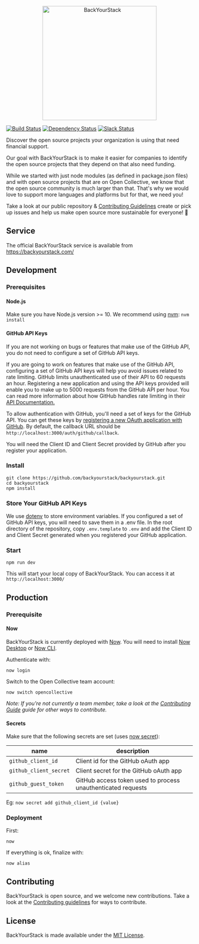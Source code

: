 <p align="center">
  <a href="https://backyourstack.com/"><img width="308" height="308" src="src/static/img/logo-og-1.png" alt="BackYourStack"></a>
</p>

[![Build Status](https://travis-ci.org/backyourstack/backyourstack.svg?branch=master)](https://travis-ci.org/backyourstack/backyourstack)
[![Dependency Status](https://david-dm.org/backyourstack/backyourstack/status.svg)](https://david-dm.org/backyourstack/backyourstack)
[![Slack Status](https://slack.opencollective.com/badge.svg)](https://opencollective.slack.com/archives/CMFGW1CTD)

Discover the open source projects your organization is using that need financial support.

Our goal with BackYourStack is to make it easier for companies to identify the open source projects that they depend on that also need funding.

While we started with just node modules (as defined in package.json files) and with open source projects that are on Open Collective, we know that the open source community is much larger than that. That's why we would love to support more languages and platforms but for that, we need you!

Take a look at our public repository & [Contributing Guidelines](https://github.com/backyourstack/backyourstack/blob/master/CONTRIBUTING.md) create or pick up issues and help us make open source more sustainable for everyone! 🙌

## Service

The official BackYourStack service is available from https://backyourstack.com/

## Development

### Prerequisites

#### Node.js

Make sure you have Node.js version >= 10. We recommend using [nvm](https://github.com/creationix/nvm): `nvm install`

#### GitHub API Keys

If you are not working on bugs or features that make use of the GitHub API, you do not need to configure a set of GitHub API keys.

If you are going to work on features that make use of the GitHub API, configuring a set of GitHub API keys will help you avoid issues related to rate limiting. GitHub limits unauthenticated use of their API to 60 requests an hour. Registering a new application and using the API keys provided will enable you to make up to 5000 requests from the GitHub API per hour. You can read more information about how GitHub handles rate limiting in their [API Documentation.](https://developer.github.com/v3/#rate-limiting)

To allow authentication with GitHub, you'll need a set of keys for the GitHub API. You can get these keys by [registering a new OAuth application with GitHub](https://github.com/settings/applications/new). By default, the callback URL should be `http://localhost:3000/auth/github/callback`.

You will need the Client ID and Client Secret provided by GitHub after you register your application.

### Install

```
git clone https://github.com/backyourstack/backyourstack.git
cd backyourstack
npm install
```

### Store Your GitHub API Keys

We use [dotenv](https://github.com/motdotla/dotenv) to store environment variables. If you configured a set of GitHub API keys, you will need to save them in a .env file. In the root directory of the repository, copy `.env.template` to `.env` and add the Client ID and Client Secret generated when you registered your GitHub application.

### Start

`npm run dev`

This will start your local copy of BackYourStack. You can access it at `http://localhost:3000/`

## Production

### Prerequisite

#### Now

BackYourStack is currently deployed with [Now](https://zeit.co/now). You will need to install [Now Desktop](https://github.com/zeit/now-desktop) or [Now CLI](https://github.com/zeit/now-cli).

Authenticate with:

`now login`

Switch to the Open Collective team account:

`now switch opencollective`

_Note: If you're not currently a team member, take a look at the [Contributing Guide](CONTRIBUTING.md) guide for other ways to contribute._

#### Secrets

Make sure that the following secrets are set (uses [now secret](https://zeit.co/docs/getting-started/secrets)):

| name                   | description                                                  |
| ---------------------- | ------------------------------------------------------------ |
| `github_client_id`     | Client id for the GitHub oAuth app                           |
| `github_client_secret` | Client secret for the GitHub oAuth app                       |
| `github_guest_token`   | GitHub access token used to process unauthenticated requests |

Eg: `now secret add github_client_id {value}`

### Deployment

First:

`now`

If everything is ok, finalize with:

`now alias`

## Contributing

BackYourStack is open source, and we welcome new contributions. Take a look at the [Contributing guidelines](Contributing.md) for ways to contribute.

## License

BackYourStack is made available under the [MIT License](LICENSE).
